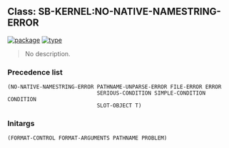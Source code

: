 ## Class: SB-KERNEL:NO-NATIVE-NAMESTRING-ERROR
[![package](https://img.shields.io/badge/Package-SB--KERNEL-5f9ea0.svg?style=social&colorA=999999)](../) [![type](https://img.shields.io/badge/Type-Class-5f9ea0.svg?style=social&colorA=999999)](../#class) 

> No description.

### Precedence list
```
(NO-NATIVE-NAMESTRING-ERROR PATHNAME-UNPARSE-ERROR FILE-ERROR ERROR
                            SERIOUS-CONDITION SIMPLE-CONDITION CONDITION
                            SLOT-OBJECT T)
```
### Initargs
```
(FORMAT-CONTROL FORMAT-ARGUMENTS PATHNAME PROBLEM)
```
